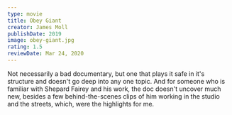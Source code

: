 ```yaml
---
type: movie
title: Obey Giant
creator: James Moll
publishDate: 2019
image: obey-giant.jpg
rating: 1.5
reviewDate: Mar 24, 2020
---
```


Not necessarily a bad documentary, but one that plays it safe in it's structure and doesn't go deep into any one topic. And for someone who is familiar with Shepard Fairey and his work, the doc doesn't uncover much new, besides a few behind-the-scenes clips of him working in the studio and the streets, which, were the highlights for me.
